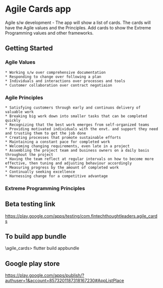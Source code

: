 # Agile Cards app

Agile s/w development - The app will show a list of cards. The cards will have the Agile values and the Principles.
Add cards to show the Extreme Programming values and other frameworks.

## Getting Started

### Agile Values
	* Working s/w over comprehensive documentation
	* Responding to change over following a plan
	* Individuals and interactions over processes and tools
	* Customer collaboration over contract negotiaion
	
### Agile Principles
	* Satisfying customers through early and continuos delivery of valuable work
	* Breaking big work down into smaller tasks that can be completed quickly
	* Recognizing that the best work emerges from self-organized teams
	* Providing motivated individuals with the envt. and support they need and trusting them to get the job done
	* Creating processes that promote sustainable efforts
	* Maintaining a constant pace for completed work
	* Welcoming changing requirements, even late in a project
	* Assembling the project team and business owners on a daily basis throughout the project
	* Having the team reflect at regular intervals on how to become more effective, then tuning and adjusting behaviour accordingly
	* Measuring progress by the amount of completed work
	* Continually seeking excellence
	* Harnessing change for a competitive advantage

### Extreme Programming Principles

## Beta testing link
https://play.google.com/apps/testing/com.fintechthoughtleaders.agile_cards

## To build app bundle
\agile_cards> flutter build appbundle

## Google play store
https://play.google.com/apps/publish/?authuser=1&account=8573201187318167230#AppListPlace

